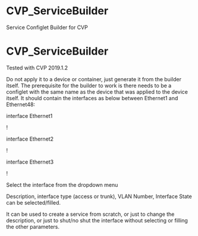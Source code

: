 # CVP_ServiceBuilder
Service Configlet Builder for CVP

# CVP_ServiceBuilder
Tested with CVP 2019.1.2

Do not apply it to a device or container, just generate it from the builder itself. The prerequisite for the builder to work  is there needs to be a configlet with the same name as the device that was applied to the device itself. It should contain the interfaces as below between Ethernet1 and Ethernet48:

interface Ethernet1

!

interface Ethernet2

!

interface Ethernet3

!


Select the interface from the dropdown menu

Description, interface type (access or trunk), VLAN Number, Interface State can be selected/filled.

It can be used to create a service from scratch, or just to change the description, or just to shut/no shut the interface without selecting or filling the other parameters. 



